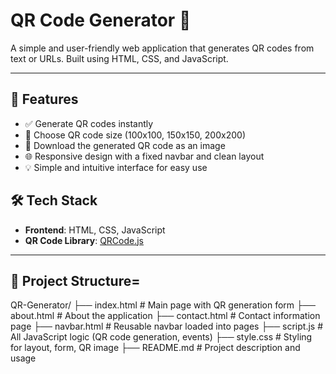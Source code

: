 # QR Code Generator 🔲

A simple and user-friendly web application that generates QR codes from text or URLs. Built using HTML, CSS, and JavaScript.

---

## 🚀 Features

- ✅ Generate QR codes instantly
- 🎯 Choose QR code size (100x100, 150x150, 200x200)
- 📲 Download the generated QR code as an image
- 🌐 Responsive design with a fixed navbar and clean layout
- 💡 Simple and intuitive interface for easy use



## 🛠️ Tech Stack

- **Frontend**: HTML, CSS, JavaScript
- **QR Code Library**: [QRCode.js](https://github.com/davidshimjs/qrcodejs)

---

## 📁 Project Structure=

QR-Generator/
├── index.html          # Main page with QR generation form
├── about.html          # About the application
├── contact.html        # Contact information page
├── navbar.html         # Reusable navbar loaded into pages
├── script.js           # All JavaScript logic (QR code generation, events)
├── style.css           # Styling for layout, form, QR image
├── README.md           # Project description and usage



